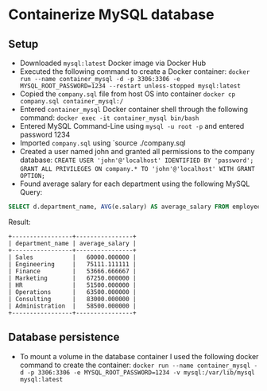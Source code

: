 # Containerize MySQL database

## Setup
- Downloaded `mysql:latest` Docker image via Docker Hub
- Executed the following command to create a Docker container:
`docker run --name container_mysql -d -p 3306:3306 -e MYSQL_ROOT_PASSWORD=1234 --restart unless-stopped mysql:latest`
- Copied the `company.sql` file from host OS into container
`docker cp company.sql container_mysql:/`
- Entered `container_mysql` Docker container shell through the following command:
`docker exec -it container_mysql bin/bash`
- Entered MySQL Command-Line using `mysql -u root -p` and entered password 1234
- Imported `company.sql` using `source ./company.sql
- Created a user named john and granted all permissions to the company database:
`CREATE USER 'john'@'localhost' IDENTIFIED BY 'password';`
`GRANT ALL PRIVILEGES ON company.* TO 'john'@'localhost' WITH GRANT OPTION;`
- Found average salary for each department using the following MySQL Query:
```sql
SELECT d.department_name, AVG(e.salary) AS average_salary FROM employees e JOIN departments d ON e.department = d.department_id GROUP BY d.department_name;
```
Result:
```text
+-----------------+----------------+
| department_name | average_salary |
+-----------------+----------------+
| Sales           |   60000.000000 |
| Engineering     |   75111.111111 |
| Finance         |   53666.666667 |
| Marketing       |   67250.000000 |
| HR              |   51500.000000 |
| Operations      |   63500.000000 |
| Consulting      |   83000.000000 |
| Administration  |   58500.000000 |
+-----------------+----------------+
```

## Database persistence
- To mount a volume in the database container I used the following docker command to create the container:
`docker run --name container_mysql -d -p 3306:3306 -e MYSQL_ROOT_PASSWORD=1234 -v mysql:/var/lib/mysql mysql:latest`